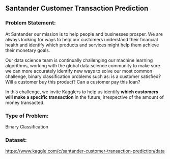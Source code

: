 ## Santander Customer Transaction Prediction

### Problem Statement:
At Santander our mission is to help people and businesses prosper. We are always looking for ways to help our customers understand their financial health and identify which products and services might help them achieve their monetary goals.

Our data science team is continually challenging our machine learning algorithms, working with the global data science community to make sure we can more accurately identify new ways to solve our most common challenge, binary classification problems such as: is a customer satisfied? Will a customer buy this product? Can a customer pay this loan?

In this challenge, we invite Kagglers to help us identify **which customers will make a specific transaction** in the future, irrespective of the amount of money transacted.

### Type of Problem:
Binary Classification

### Dataset:
<https://www.kaggle.com/c/santander-customer-transaction-prediction/data>
